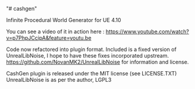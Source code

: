 "# cashgen" 

Infinite Procedural World Generator for UE 4.10

You can see a video of it in action here : https://www.youtube.com/watch?v=p7PhpJCcipA&feature=youtu.be

Code now refactored into plugin format. Included is a fixed version of UnrealLibNoise, I hope to have these fixes incorporated upstream. https://github.com/NovanMK2/UnrealLibNoise for information and license.

CashGen plugin is released under the MIT license (see LICENSE.TXT)
UnrealLibNoise is as per the author, LGPL3
